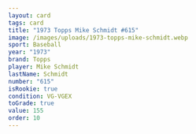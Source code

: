 ```yaml
---
layout: card
tags: card
title: "1973 Topps Mike Schmidt #615"
image: /images/uploads/1973-topps-mike-schmidt.webp
sport: Baseball
year: "1973"
brand: Topps
player: Mike Schmidt
lastName: Schmidt
number: "615"
isRookie: true
condition: VG-VGEX
toGrade: true
value: 155
order: 10
---
```

